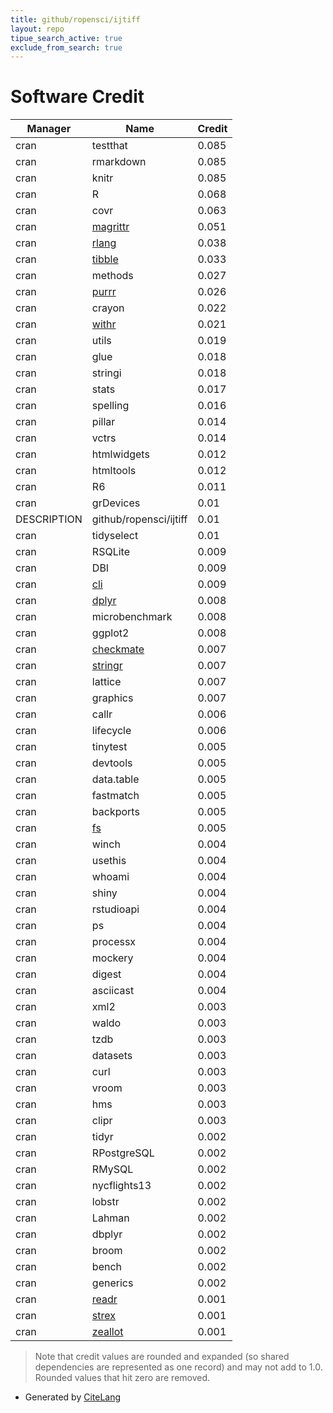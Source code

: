 ```yaml
---
title: github/ropensci/ijtiff
layout: repo
tipue_search_active: true
exclude_from_search: true
---
```

# Software Credit

|Manager|Name|Credit|
|-------|----|------|
|cran|testthat|0.085|
|cran|rmarkdown|0.085|
|cran|knitr|0.085|
|cran|R|0.068|
|cran|covr|0.063|
|cran|[magrittr](https://magrittr.tidyverse.org)|0.051|
|cran|[rlang](https://rlang.r-lib.org)|0.038|
|cran|[tibble](https://tibble.tidyverse.org/)|0.033|
|cran|methods|0.027|
|cran|[purrr](http://purrr.tidyverse.org)|0.026|
|cran|crayon|0.022|
|cran|[withr](https://withr.r-lib.org)|0.021|
|cran|utils|0.019|
|cran|glue|0.018|
|cran|stringi|0.018|
|cran|stats|0.017|
|cran|spelling|0.016|
|cran|pillar|0.014|
|cran|vctrs|0.014|
|cran|htmlwidgets|0.012|
|cran|htmltools|0.012|
|cran|R6|0.011|
|cran|grDevices|0.01|
|DESCRIPTION|github/ropensci/ijtiff|0.01|
|cran|tidyselect|0.01|
|cran|RSQLite|0.009|
|cran|DBI|0.009|
|cran|[cli](https://cli.r-lib.org)|0.009|
|cran|[dplyr](https://dplyr.tidyverse.org)|0.008|
|cran|microbenchmark|0.008|
|cran|ggplot2|0.008|
|cran|[checkmate](https://github.com/mllg/checkmate)|0.007|
|cran|[stringr](http://stringr.tidyverse.org)|0.007|
|cran|lattice|0.007|
|cran|graphics|0.007|
|cran|callr|0.006|
|cran|lifecycle|0.006|
|cran|tinytest|0.005|
|cran|devtools|0.005|
|cran|data.table|0.005|
|cran|fastmatch|0.005|
|cran|backports|0.005|
|cran|[fs](https://fs.r-lib.org)|0.005|
|cran|winch|0.004|
|cran|usethis|0.004|
|cran|whoami|0.004|
|cran|shiny|0.004|
|cran|rstudioapi|0.004|
|cran|ps|0.004|
|cran|processx|0.004|
|cran|mockery|0.004|
|cran|digest|0.004|
|cran|asciicast|0.004|
|cran|xml2|0.003|
|cran|waldo|0.003|
|cran|tzdb|0.003|
|cran|datasets|0.003|
|cran|curl|0.003|
|cran|vroom|0.003|
|cran|hms|0.003|
|cran|clipr|0.003|
|cran|tidyr|0.002|
|cran|RPostgreSQL|0.002|
|cran|RMySQL|0.002|
|cran|nycflights13|0.002|
|cran|lobstr|0.002|
|cran|Lahman|0.002|
|cran|dbplyr|0.002|
|cran|broom|0.002|
|cran|bench|0.002|
|cran|generics|0.002|
|cran|[readr](https://readr.tidyverse.org)|0.001|
|cran|[strex](https://rorynolan.github.io/strex/)|0.001|
|cran|[zeallot](https://github.com/nteetor/zeallot)|0.001|


> Note that credit values are rounded and expanded (so shared dependencies are represented as one record) and may not add to 1.0. Rounded values that hit zero are removed.


- Generated by [CiteLang](https://github.com/vsoch/citelang)
